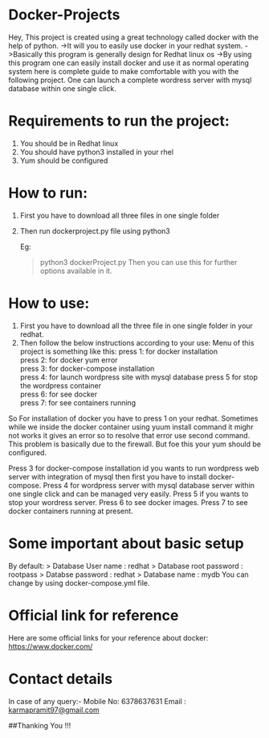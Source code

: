 # Docker-Projects

Hey, 
This project is created using a great technology called docker with the help of python.
->It will you to easily use docker in your redhat system.
->Basically this program is generally design for Redhat linux os
->By using this program one can easily install docker and use it as normal operating system 
 here is complete guide to make comfortable with you with the following project.
 One can launch a complete wordress server with mysql database within one single click.
 

# Requirements to run the project:
1. You should be in Redhat linux
2. You should have python3 installed in your rhel 
3. Yum should be configured


# How to run:
1. First you have to download all three files in one single folder
2. Then run dockerproject.py file using python3 
    
    Eg:
     > python3 dockerProject.py
Then you can use this for further options available in it.

# How to use:
1. First you have to download all the three file in one single folder in your redhat.
2. Then follow the below instructions according to your use:
   Menu of this project is something like this:
          press 1: for docker installation                                      
          press 2: for docker yum error                                         
          press 3: for docker-compose installation                              
          press 4: for launch wordpress site with mysql database 
          press 5  for stop the wordpress container            
          press 6: for see docker                                            
          press 7: for see containers running 
          
 So For installation of docker you have to press 1 on your redhat.
 Sometimes while we inside the docker container using yuum install command it mighr not works it gives an error so to resolve that error use second  command.
 This problem is basically due to the firewall.
 But foe this your yum should be configured.
 

 Press 3 for docker-compose installation id you wants to run wordpress web server with integration of mysql then first you have to install docker-compose.
 Press 4 for wordpress server with mysql database server within one single click and can be managed very easily.
 Press 5 if you wants to stop your wordress server.
 Press 6 to see docker images.
 Press 7 to see docker containers running at present.
 

 # Some important about basic setup
   By default:
    > Database User name :  redhat
    > Database root password : rootpass
    > Databse password : redhat
    > Database name : mydb
  You can change by using docker-compose.yml file.
  
  # Official link for reference                                                                          
  Here are some official links for your reference about docker:
  https://www.docker.com/

# Contact details 
 In case of any query:-
  Mobile No: 6378637631
  Email : karmapramit97@gmail.com

##Thanking You  !!!
           

